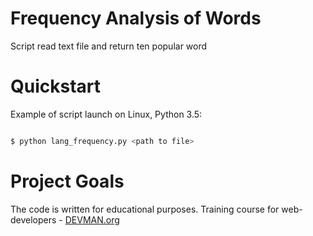 # Frequency Analysis of Words

Script read text file and return ten popular word

# Quickstart

Example of script launch on Linux, Python 3.5:

```bash

$ python lang_frequency.py <path to file>

```

# Project Goals

The code is written for educational purposes. Training course for web-developers - [DEVMAN.org](https://devman.org)

